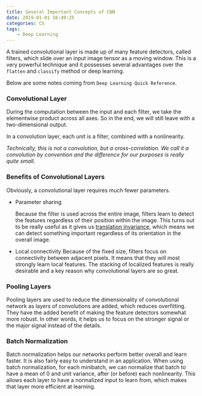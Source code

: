 ```yaml
---
title: Several Important Concepts of CNN
date: 2019-01-01 16:49:25
categories: CS
tags:
    - Deep Learning
---
```


A trained convolutional layer is made up of many feature detectors, called filters, which slide over an input image tensor as a moving window. This is a very powerful technique and it possesses several advantages over the `flatten` and `classify` method or deep learning.

Below are some notes coming from `Deep Learning Quick Reference`.

### Convolutional Layer
During the computation between the input and each filter, we take the elementwise product across all axes. So in the end, we will still leave with a two-dimensional output.

In a convolution layer, each unit is a filter, combined with a nonlinearity.

*Technically, this is not a convolution, but a cross-correlation. We call it a convolution by convention and the difference for our purposes is really quite small.*

### Benefits of Convolutional Layers

Obviously, a convolutional layer requires much fewer parameters.

* Parameter sharing

    Because the filter is used across the entire image, filters learn to detect the features regardless of their position within the image. This turns out to be really useful as it gives us [translation invariance](https://www.quora.com/How-is-a-convolutional-neural-network-able-to-learn-invariant-features?from=timeline&isappinstalled=0), which means we can detect something important regardless of its orientation in the overall image.

* Local connectivity
    Because of the fixed size, filters focus on connectivity between adjacent pixels. It means that they will most strongly learn local features. The stacking of localized features is really desirable and a key reason why convolutional layers are so great.

### Pooling Layers

Pooling layers are used to reduce the dimensionality of convolutional network as layers of convolutions are added, which reduces overfitting. They have the added benefit of making the feature detectors somewhat more robust. In other words, it helps us to focus on the stronger signal or the major signal instead of the details.

### Batch Normalization

Batch normalization helps our networks perform better overall and learn faster. It is also fairly easy to understand in an application. When using batch normalization, for each minibatch, we can normalize that batch to have a mean of 0 and unit variance, after (or before) each nonlinearity. This allows each layer to have a normalized input to learn from, which makes that layer more efficient at learning.
